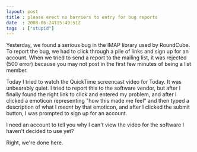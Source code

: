 ```yaml
---
layout: post
title : please erect no barriers to entry for bug reports
date  : 2008-06-24T15:49:51Z
tags  : ["stupid"]
---
```

Yesterday, we found a serious bug in the IMAP library used by RoundCube.  To report the bug, we had to click through a pile of links and sign up for an account.  When we tried to send a report to the mailing list, it was rejected (500 error) because you may not post in the first few minutes of being a list member.

Today I tried to watch the QuickTime screencast video for Today.  It was unbearably quiet.  I tried to report this to the software vendor, but after I finally found the right link to click and entered my problem, and after I clicked a emoticon representing "how this made me feel" and then typed a description of what I *meant* by that emoticon, and after I clicked the submit button, I was prompted to sign up for an account.

I need an account to tell you why I can't view the video for the software I haven't decided to use yet?

Right, we're done here. 
